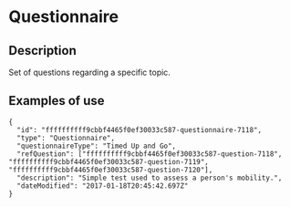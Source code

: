 # Questionnaire

## Description

Set of questions regarding a specific topic.

## Examples of use

```
{
  "id": "ffffffffff9cbbf4465f0ef30033c587-questionnaire-7118",
  "type": "Questionnaire",
  "questionnaireType": "Timed Up and Go",
  "refQuestion": ["ffffffffff9cbbf4465f0ef30033c587-question-7118", "ffffffffff9cbbf4465f0ef30033c587-question-7119", "ffffffffff9cbbf4465f0ef30033c587-question-7120"],
  "description": "Simple test used to assess a person's mobility.",
  "dateModified": "2017-01-18T20:45:42.697Z"
}
```

